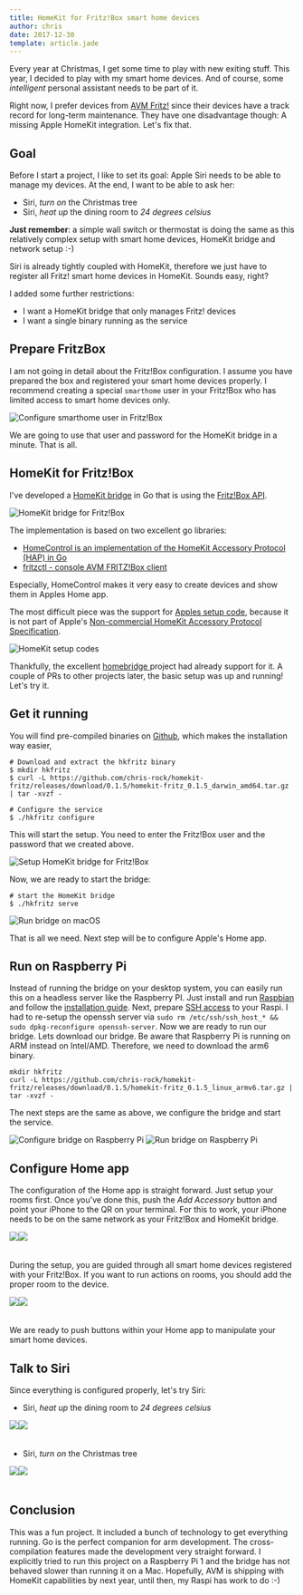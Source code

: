 ```yaml
---
title: HomeKit for Fritz!Box smart home devices
author: chris
date: 2017-12-30
template: article.jade
---
```


Every year at Christmas, I get some time to play with new exiting stuff. This year, I decided to play with my smart home devices. And of course, some *intelligent* personal assistant needs to be part of it.

Right now, I prefer devices from [AVM Fritz!](https://en.avm.de/products/fritzdect/) since their devices have a track record for long-term maintenance. They have one disadvantage though: A missing Apple HomeKit integration. Let's fix that.

## Goal

Before I start a project, I like to set its goal: Apple Siri needs to be able to manage my devices. At the end, I want to be able to ask her:

* Siri, *turn on* the Christmas tree
* Siri, *heat up* the dining room to *24 degrees celsius*

**Just remember**: a simple wall switch or thermostat is doing the same as this relatively complex setup with smart home devices, HomeKit bridge and network setup :-)

Siri is already tightly coupled with HomeKit, therefore we just have to register all Fritz! smart home devices in HomeKit. Sounds easy, right? 

I added some further restrictions:

* I want a HomeKit bridge that only manages Fritz! devices
* I want a single binary running as the service

## Prepare FritzBox

I am not going in detail about the Fritz!Box configuration. I assume you have prepared the box and registered your smart home devices properly. I recommend creating a special `smarthome` user in your Fritz!Box who has limited access to smart home devices only.

![Configure smarthome user in Fritz!Box](configure_fritzbox_user.png "Restrict access for smart home user")

We are going to use that user and password for the HomeKit bridge in a minute. That is all.

## HomeKit for Fritz!Box

I've developed a [HomeKit bridge](https://github.com/chris-rock/homekit-fritz) in Go that is using the [Fritz!Box API](https://avm.de/fileadmin/user_upload/Global/Service/Schnittstellen/AHA-HTTP-Interface.pdf).

![HomeKit bridge for Fritz!Box](github_project.png "Enables Fritz! smart devices in HomeKit")

The implementation is based on two excellent go libraries:

- [HomeControl is an implementation of the HomeKit Accessory Protocol (HAP) in Go](https://github.com/brutella/hc)
- [fritzctl - console AVM FRITZ!Box client](https://github.com/bpicode/fritzctl)

Especially, HomeControl makes it very easy to create devices and show them in Apples Home app.

The most difficult piece was the support for [Apples setup code](https://theapplepips.com/homekit-gains-easier-setup-with-nfcqr-codes-improved-latency-support-for-sprinklersfaucets-more/), because it is not part of Apple's [Non-commercial HomeKit Accessory Protocol Specification](https://developer.apple.com/homekit/specification/). 

![HomeKit setup codes](homekit_setup_code.png)

Thankfully, the excellent [homebridge
](https://github.com/nfarina/homebridge) project had already support for it. A couple of PRs to other projects later, the basic setup was up and running! Let's try it.

## Get it running

You will find pre-compiled binaries on [Github](https://github.com/chris-rock/homekit-fritz/releases), which makes the installation way easier, 


```
# Download and extract the hkfritz binary
$ mkdir hkfritz
$ curl -L https://github.com/chris-rock/homekit-fritz/releases/download/0.1.5/homekit-fritz_0.1.5_darwin_amd64.tar.gz | tar -xvzf -

# Configure the service
$ ./hkfritz configure
```

This will start the setup. You need to enter the Fritz!Box user and the password that we created above.

![Setup HomeKit bridge for Fritz!Box](homekit_bridge_setup.png "Run the setup command for the HomeKit bridge")

Now, we are ready to start the bridge:

```
# start the HomeKit bridge
$ ./hkfritz serve
```

![Run bridge on macOS](mac_serve.png)

That is all we need. Next step will be to configure Apple's Home app.

## Run on Raspberry Pi

Instead of running the bridge on your desktop system, you can easily run this on a headless server like the Raspberry PI. Just install and run [Raspbian](https://www.raspberrypi.org/downloads/raspbian/) and follow the [installation guide](https://www.raspberrypi.org/documentation/installation/installing-images/README.md). Next, prepare [SSH access](https://www.raspberrypi.org/documentation/remote-access/ssh/) to your Raspi. I had to re-setup the openssh server via `sudo rm /etc/ssh/ssh_host_* && sudo dpkg-reconfigure openssh-server`. Now we are ready to run our bridge. Lets download our bridge. Be aware that Raspberry Pi is running on ARM instead on Intel/AMD. Therefore, we need to download the arm6 binary. 

```
mkdir hkfritz
curl -L https://github.com/chris-rock/homekit-fritz/releases/download/0.1.5/homekit-fritz_0.1.5_linux_armv6.tar.gz | tar -xvzf -
```

The next steps are the same as above, we configure the bridge and start the service.

![Configure bridge on Raspberry Pi](raspi_configure.png)
![Run bridge on Raspberry Pi](raspi_serve.png)

## Configure Home app

The configuration of the Home app is straight forward. Just setup your rooms first. Once you've done this, push the *Add Accessory* button and point your iPhone to the QR on your terminal. For this to work, your iPhone needs to be on the same network as your Fritz!Box and HomeKit bridge.

<img style="float: left;" src="homekit_setup_01.png">
<img style="float: left;" src="homekit_setup_02.png">
<div style="clear: both;padding-bottom:20px;"></div>

During the setup, you are guided through all smart home devices registered with your Fritz!Box. If you want to run actions on rooms, you should add the proper room to the device.

<img style="float: left;" src="homekit_setup_03.png">
<img style="float: left;" src="homekit_setup_04.png">
<div style="clear: both;padding-bottom:20px;"></div>

We are ready to push buttons within your Home app to manipulate your smart home devices.

## Talk to Siri

Since everything is configured properly, let's try Siri:

* Siri, *heat up* the dining room to *24 degrees celsius*

<img style="float: left;" src="siri_01.png">
<img style="float: left;" src="siri_02.jpg">
<div style="clear: both;padding-bottom:20px;"></div>

* Siri, *turn on* the Christmas tree

<img style="float: left;" src="siri_03.png">
<img style="float: left;" src="siri_04.jpg">
<div style="clear: both;padding-bottom:20px;"></div>

## Conclusion

This was a fun project. It included a bunch of technology to get everything running. Go is the perfect companion for arm development. The cross-compilation features made the development very straight forward. I explicitly tried to run this project on a Raspberry Pi 1 and the bridge has not behaved slower than running it on a Mac. Hopefully, AVM is shipping with HomeKit capabilities by next year, until then, my Raspi has work to do :-)